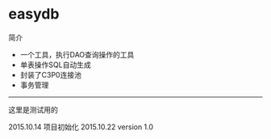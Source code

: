 # easydb
简介 
- 一个工具，执行DAO查询操作的工具
- 单表操作SQL自动生成
- 封装了C3P0连接池
- 事务管理
--------------------------
这里是测试用的

2015.10.14 项目初始化
2015.10.22 version 1.0
